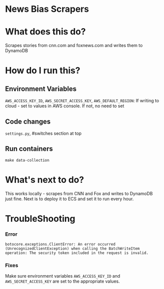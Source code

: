 # News Bias Scrapers

# What does this do? 
Scrapes stories from cnn.com and foxnews.com and writes them to DynamoDB

# How do I run this? 
## Environment Variables
`AWS_ACCESS_KEY_ID`, `AWS_SECRET_ACCESS_KEY`, `AWS_DEFAULT_REGION`: 
If writing to cloud - set to values in AWS console. If not, no need to set 

## Code changes
`settings.py`, #switches section at top

## Run containers
```
make data-collection
```

# What's next to do? 
This works locally - scrapes from CNN and Fox and writes to DynamoDB just fine. Next is to deploy it to ECS and set it to run every hour. 

# TroubleShooting
### Error
```
botocore.exceptions.ClientError: An error occurred (UnrecognizedClientException) when calling the BatchWriteItem operation: The security token included in the request is invalid.
```

### Fixes
Make sure environment variables `AWS_ACCESS_KEY_ID` and `AWS_SECRET_ACCESS_KEY` are set to the appropriate values.